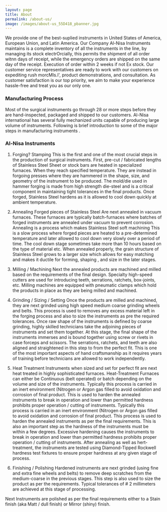 ```yaml
---
layout: page
title: About
permalink: /about-us/
image: /images/about-us_55D418_pbanner.jpg
---
```


We provide one of the best-suplied instruments in United States of America, European Union, and Latin America. Our Company Al-Nisa Instruments maintains is a complete inventory of all the instruments in the line, by managing its stock electrOrcially, this permits the shipment of all order witnn days of receipt, while the emergency orders are shipped on the same day of the receipt. Execution of order within 2 weeks if not Ex stock. Our customer service representatives are ready to work with our customers on expediting rush morcMIs.I', product demonstrations, and consultation. As customer satisfaction is our top priority, we aim to make your experience hassle-free and treat you as our only one.


### Manufacturing Process
Most of the surgical instruments go through 28 or more steps before they are hand-inspected, packaged and shipped to our customers. Al-Nisa international has several fully mechanized units capable of producing large volume of instruments. Following is brief introduction to some of the major steps in manufacturing instruments .


### Al-Nisa  Instruments


1) Forging? Stamping
This is the first and one of the most crucial steps in the production of surgical instruments. First, pre-cut / fabricated lengths of Stainless
Steel Sheet or stock bars are heated in specialized furnaces. When they reach specified temperature. They are instead in forgoing presses where they are hammered in the shape, size, and geometry of the instrument to be produced. The mold/die used in hammer forging is made from high strength die-steel and is a critical component in maintaining tight tolerances in the final products. Once forged, Stainless Steel hardens as it is allowed to cool down quickly at ambient temperature.

2) Annealing
Forged pieces of Stainless Steel Are next annealed in vacuum furnaces. These furnaces are typically batch-furnaces where batches of forged instruments are annealed under vacuum to prevent corrosion. Annealing is a process which makes Stainless Steel soft machining This is a slow process where forged pieces are heated to a pre-determined temperature and later allowed to cool down very slowly over a period of time. The cool down stage sometimes take more than 10 hours based on the type of material etc.
When annealed properly, the grain structure of Stainless Steel grows to a larger size which allows for easy matching and makes it ductile for forming, shaping , and size in the later stages.

3) Milling / Machining
Next the annealed products are machined and milled based on the requirements of the final design. Specialty high-speed cutters are used for introducing teeth, serrations, ratchets, box-joints, etc. Milling machines are equipped with pneumatic clamps which hold the products in place as they are being milled and machined.

4) Grinding / Sizing / Setting
Once the products are milled and machined, they are next grinded using high speed medium coarse grinding wheels and belts. This process is used to removes any excess material left in the forging process and also to size the instruments as pre the required tolerances.
Once raw shape of the instruments is defined by coarse grinding, highly skilled technicians take the adjoining pieces of instruments and set them together. At this stage, the final shape of the instruments immerses and is bound together using screw or rivets in case forceps and scissors. The serrations, ratchets, and teeth are also aligned and straightened in this step to from the perfect fit.
This is one of the most important aspects of hand craftsmanship as it requires years of training before technicians are allowed to work
independently.

5) Heat Treatment
Instruments when sized and set for perfect fit are next heat treated in highly sophisticated furnaces. Heat-Treatment Furnaces can either
be Continuous (belt operated) or batch depending on the volume and size of the instruments. Typically this process is carried in an inert
environment (Nitrogen or Argon gas filled to avoid oxidation and corrosion of final product. This is used to harden the annealed instruments to break in operation and lower than permitted hardness prohibits proper operation / cutting of instruments. Typically this process is carried in an inert environment (Nitrogen or Argon gas filled to avoid oxidation and corrosion of final product. This process is used to harden
the annealed instruments as per the final requirements.
This is also an important step as the hardness of the instruments must be within a few degrees. Excessive hardening causes the instruments to break in operation and lower than permitted hardness prohibits proper operation / cutting of instruments.
After annealing as well as hert- treatment, the instruments are tested using Diamond-Tipped Rockwell hardness test fixtures to ensure proper hardness at any given stage of process.

6) Finishing / Polishing
Hardened instruments are next grinded (using fine and extra fine wheels and belts) to remove deep scratches from the medium-coarse in the previous stages. This step is also used to size the product as per the requirements. Typical tolerances of # 2
millimeters are achieved at this stage of processing.

Next Instruments are polished as per the final requirements either to a Stain finish (aka Matt / dull finish) or Mirror (shiny) finish.

